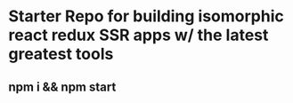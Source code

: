 # Starter Repo for building isomorphic react redux SSR apps w/ the latest greatest tools
## npm i && npm start
